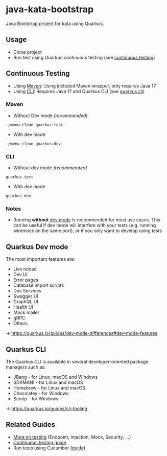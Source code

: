 # java-kata-bootstrap

Java Bootstrap project for kata using Quarkus.

## Usage

- Clone project
- Run test using Quarkus continuous testing (see [continuous testing](#continuous-testing))

## Continuous Testing

- Using [Maven](#maven): Using included Maven wrapper, only requires Java 17
- Using [CLI](#cli): Requires Java 17 and Quarkus CLI (see [quarkus cli](#quarkus-cli))

### Maven

- Without Dev mode _(recommended)_

```shell script
./mvnw clean quarkus:test
```

- With dev mode

```shell script
./mvnw clean quarkus:dev
```

### CLI

- Without dev mode _(recommended)_

```shell script
quarkus test
```

- With dev mode

```shell script
quarkus dev
```

### Notes

- Running **without** [dev mode](#quarkus-dev-mode) is recommended for most use cases. This can be useful if dev mode
  will
  interfere with your tests (e.g. running wiremock on the same port), or if you only want to develop using tests

## Quarkus Dev mode

The most important features are:

- Live reload
- Dev UI
- Error pages
- Database import scripts
- Dev Services
- Swagger UI
- GraphQL UI
- Health UI
- Mock mailer
- gRPC
- Others

&#8594; https://quarkus.io/guides/dev-mode-differences#dev-mode-features

## Quarkus CLI

The Quarkus CLI is available in several developer-oriented package managers such as:

- JBang - for Linux, macOS and Windows
- SDKMAN! - for Linux and macOS
- Homebrew - for Linux and macOS
- Chocolatey - for Windows
- Scoop - for Windows

&#8594; https://quarkus.io/guides/cli-tooling

## Related Guides

- [More on testing](https://quarkus.io/guides/getting-started-testing) (Endpoint, Injection, Mock, Security, ...)
- [Continuous testing guide](https://quarkus.io/guides/continuous-testing)
- Run tests using Cucumber ([guide](https://quarkiverse.github.io/quarkiverse-docs/quarkus-cucumber/dev/index.html))
